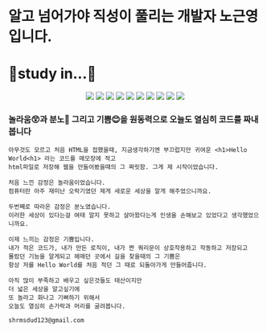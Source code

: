 # 알고 넘어가야 직성이 풀리는 개발자 노근영입니다.

# :muscle:study in...:muscle:
  <div align=center>
  <img src="https://img.shields.io/badge/JAVA 8-white?style=flat-square&logo=java&logoColor=black">
  <img src="https://img.shields.io/badge/MySQL-white?style=flat-square&logo=mysql&logoColor=black">
  <img src="https://img.shields.io/badge/HTML 5-white?style=flat-square&logo=html5&logoColor=black">
  <img src="https://img.shields.io/badge/CSS 3-white?style=flat-square&logo=css3&logoColor=black">
  <img src="https://img.shields.io/badge/GitHub-white?style=flat-square&logo=github&logoColor=black">
  <img src="https://img.shields.io/badge/JavaScript-white?style=flat-square&logo=javascript&logoColor=black">
  <img src="https://img.shields.io/badge/jQuery-white?style=flat-square&logo=jquery&logoColor=black">
  <img src="https://img.shields.io/badge/Oracle-white?style=flat-square&logo=oracle&logoColor=black">
  <img src="https://img.shields.io/badge/Apache Tomcat-white?style=flat-square&logo=apache tomcat&logoColor=black">
  <img src="https://img.shields.io/badge/Spring Framework-white?style=flat-square&logo=spring&logoColor=black">
  </div>

### 놀라움:astonished:과 분노:imp: 그리고 기쁨:blush:을 원동력으로 오늘도 열심히 코드를 짜내봅니다
    아무것도 모르고 처음 HTML을 접했을때, 지금생각하기엔 부끄럽지만 귀여운 <h1>Hello World<h1> 라는 코드를 메모장에 적고
    html파일로 저장해 웹을 만들어봤을때의 그 짜릿함. 그게 제 시작이었습니다.
    
    처음 느낀 감정은 놀라움이었습니다.
    컴퓨터란 아주 재미난 오락기였던 제게 새로운 세상을 알게 해주었으니까요.
    
    두번째로 따라온 감정은 분노였습니다.
    이러한 세상이 있다는걸 여태 알지 못하고 살아왔다는게 인생을 손해보고 있었다고 생각했었으니까요.
    
    이제 느끼는 감정은 기쁨입니다.
    내가 적은 코드가, 내가 만든 로직이, 내가 짠 쿼리문이 상호작용하고 작동하고 저장되고
    몰랐던 기능을 알게되고 헤매던 곳에서 길을 찾을때의 그 기쁨은
    항상 저를 Hello World를 처음 적던 그 때로 되돌아가게 만들어줍니다.
    
    아직 많이 부족하고 배우고 싶은것들도 태산이지만
    더 넓은 세상을 알고싶기에
    또 놀라고 화나고 기뻐하기 위해서
    오늘도 열심히 손가락과 머리를 굴려봅니다.
    
    shrmsdud123@gmail.com
    
